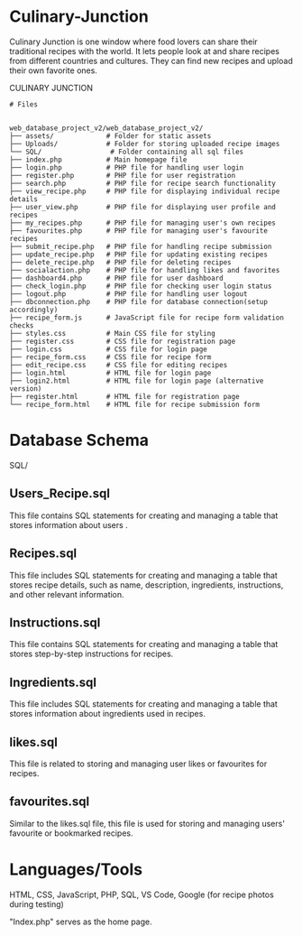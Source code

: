 # Culinary-Junction
Culinary Junction is one window where food lovers can share their traditional recipes with the world.  It lets people look at and share  recipes from different countries and cultures. They can find new recipes and upload their own favorite ones.

CULINARY JUNCTION

```
# Files


web_database_project_v2/web_database_project_v2/
├── assets/             # Folder for static assets 
├── Uploads/            # Folder for storing uploaded recipe images
└── SQL/                 # Folder containing all sql files
├── index.php           # Main homepage file
├── login.php           # PHP file for handling user login
├── register.php        # PHP file for user registration
├── search.php          # PHP file for recipe search functionality
├── view_recipe.php     # PHP file for displaying individual recipe details
├── user_view.php       # PHP file for displaying user profile and recipes
├── my_recipes.php      # PHP file for managing user's own recipes
├── favourites.php      # PHP file for managing user's favourite recipes
├── submit_recipe.php   # PHP file for handling recipe submission
├── update_recipe.php   # PHP file for updating existing recipes
├── delete_recipe.php   # PHP file for deleting recipes
├── socialaction.php    # PHP file for handling likes and favorites
├── dashboard4.php      # PHP file for user dashboard
├── check_login.php     # PHP file for checking user login status
├── logout.php          # PHP file for handling user logout
├── dbconnection.php    # PHP file for database connection(setup accordingly)
├── recipe_form.js      # JavaScript file for recipe form validation checks
├── styles.css          # Main CSS file for styling
├── register.css        # CSS file for registration page
├── login.css           # CSS file for login page
├── recipe_form.css     # CSS file for recipe form
├── edit_recipe.css     # CSS file for editing recipes
├── login.html          # HTML file for login page
├── login2.html         # HTML file for login page (alternative version)
├── register.html       # HTML file for registration page
└── recipe_form.html    # HTML file for recipe submission form

```

# Database Schema

SQL/

## Users_Recipe.sql
This file contains SQL statements for creating and managing a table that stores information about users .

## Recipes.sql
This file includes SQL statements for creating and managing a table that stores recipe details, such as name, description, ingredients, instructions, and other relevant information.

## Instructions.sql
This file contains SQL statements for creating and managing a table that stores step-by-step instructions for recipes.

## Ingredients.sql
This file includes SQL statements for creating and managing a table that stores information about ingredients used in recipes.

## likes.sql
This file is related to storing and managing user likes or favourites for recipes.

## favourites.sql
Similar to the likes.sql file, this file is used for storing and managing users' favourite or bookmarked recipes.

# Languages/Tools 

HTML, CSS, JavaScript, PHP, SQL, VS Code, Google  (for recipe photos during testing)

"Index.php" serves as the home page.

